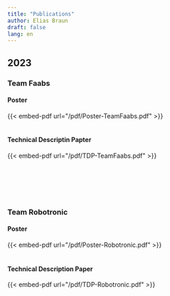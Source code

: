 ```yaml
---
title: "Publications"
author: Elias Braun
draft: false
lang: en
---
```


## 2023
### Team Faabs
#### Poster
{{< embed-pdf url="/pdf/Poster-TeamFaabs.pdf" >}}
<br>
<br>
#### Technical Descriptin Papter
{{< embed-pdf url="/pdf/TDP-TeamFaabs.pdf" >}}
<br>
<br>
<br>
<br>
<br>
<br>

### Team Robotronic
#### Poster
{{< embed-pdf url="/pdf/Poster-Robotronic.pdf" >}}
<br>
<br>
#### Technical Description Paper
{{< embed-pdf url="/pdf/TDP-Robotronic.pdf" >}}